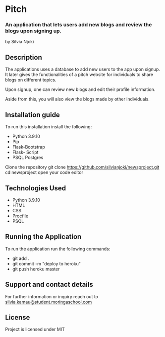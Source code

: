 # Pitch

### An application that lets users add new blogs and review the blogs upon signing up. 

by Silvia Njoki

## Description

The applications uses a database to add new users to the app upon signup. It later gives the functionalities of a pitch website for individuals to share blogs on different topics. 

Upon signup, one can review new blogs and edit their profile information. 

Aside from this, you will also view the blogs made by other individuals. 

## Installation guide
To run this installation install the following:
* Python 3.9.10
* Pip
* Flask-Bootstrap
* Flask- Script
* PSQL Postgres

Clone the repository
git clone https://github.com/silvianjoki/newsproject.git
cd newsproject
open your code editor 

## Technologies Used
* Python 3.9.10
* HTML 
* CSS
* Procfile
* PSQL 

## Running the Application
To run the application run the following commands:
- git add .
- git commit -m "deploy to heroku"
- git push heroku master

## Support and contact details 
For further information or inquiry reach out to silvia.kamau@student.moringaschool.com

## License 
Project is licensed under MIT